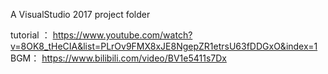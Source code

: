 A VisualStudio 2017 project folder 

tutorial ：
https://www.youtube.com/watch?v=8OK8_tHeCIA&list=PLrOv9FMX8xJE8NgepZR1etrsU63fDDGxO&index=1
BGM：
https://www.bilibili.com/video/BV1e5411s7Dx
